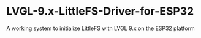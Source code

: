 # LVGL-9.x-LittleFS-Driver-for-ESP32
A working system to initialize LittleFS with LVGL 9.x on the ESP32 platform
